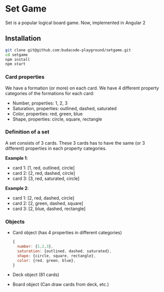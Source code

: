 # Set Game

Set is a popular logical board game. Now, implemented in Angular 2

## Installation

```bash
git clone git@github.com:budacode-playground/setgame.git
cd setgame
npm install
npm start
```

### Card properties

We have a formation (or more) on each card.
We have 4 different property categories of the formations for each card:

- Number, properties: 1, 2, 3
- Saturation, properties: outlined, dashed, saturated
- Color, properties: red, green, blue
- Shape, properties: circle, square, rectangle

### Definition of a set

A set consists of 3 cards. These 3 cards has to have the same (or 3 different) properties in each property categories.

**Example 1**:

- card 1: [1, red, outlined, circle]
- card 2: [2, red, dashed, circle]
- card 3: [3, red, saturated, circle]

**Example 2**:

- card 1: [2, red, dashed, circle]
- card 2: [2, green, dashed, square]
- card 3: [2, blue, dashed, rectangle]

### Objects

- Card object (has 4 properties in different categories)
  ```javascript
  {
    number: {1,2,3},
    saturation: {outlined, dashed, saturated},
    shape: {circle, square, rectangle},
    color: {red, green, blue},
  }
  ```

- Deck object (81 cards)
- Board object (Can draw cards from deck, etc.)
